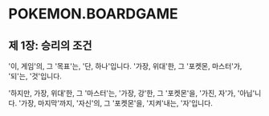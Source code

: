 # POKEMON.BOARDGAME

## 제 1장: 승리의 조건

'이, 게임'의, 그 '목표'는, '단, 하나'입니다.
'가장, 위대'한, 그 '포켓몬, 마스터'가, '되'는, '것'입니다.

'하지만, 가장, 위대'한, 그 '마스터'는, '가장, 강'한, 그 '포켓몬'을, '가진, 자'가, '아닙'니다.
'가장, 마지막'까지, '자신'의, 그 '포켓몬'을, '지켜'내는, '자'입니다.
